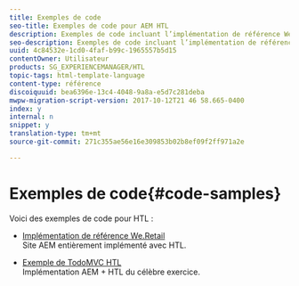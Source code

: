 ```yaml
---
title: Exemples de code
seo-title: Exemples de code pour AEM HTL
description: Exemples de code incluant l’implémentation de référence We.Retail
seo-description: Exemples de code incluant l’implémentation de référence We.Retail
uuid: 4c84532e-1cd0-4faf-b99c-1965557b5d15
contentOwner: Utilisateur
products: SG_EXPERIENCEMANAGER/HTL
topic-tags: html-template-language
content-type: référence
discoiquuid: bea6396e-13c4-4048-9a8a-e5d7c281deba
mwpw-migration-script-version: 2017-10-12T21 46 58.665-0400
index: y
internal: n
snippet: y
translation-type: tm+mt
source-git-commit: 271c355ae56e16e309853b02b8ef09f2ff971a2e

---
```



# Exemples de code{#code-samples}

Voici des exemples de code pour HTL :

* [Implémentation de référence We.Retail](https://helpx.adobe.com/experience-manager/6-4/sites/developing/using/we-retail.html)\
   Site AEM entièrement implémenté avec HTL.

* [Exemple de TodoMVC HTL](https://github.com/Adobe-Marketing-Cloud/aem-sightly-sample-todomvc)\
   Implémentation AEM + HTL du célèbre exercice.
